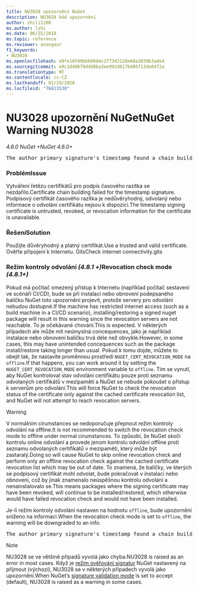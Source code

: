 ```yaml
---
title: NU3028 upozornění NuGet
description: NU3028 kód upozornění
author: zhili1208
ms.author: lzhi
ms.date: 06/25/2018
ms.topic: reference
ms.reviewer: anangaur
f1_keywords:
- NU3028
ms.openlocfilehash: e9fe10f49bbb0684c2f7342128e68a3039b3ade4
ms.sourcegitcommit: e9c1dd0679ddd8ba3ee992d817b405f13da0472a
ms.translationtype: MT
ms.contentlocale: cs-CZ
ms.lasthandoff: 01/29/2020
ms.locfileid: "76813530"
---
```

# <a name="nuget-warning-nu3028"></a><span data-ttu-id="420c8-103">NU3028 upozornění NuGet</span><span class="sxs-lookup"><span data-stu-id="420c8-103">NuGet Warning NU3028</span></span>

<span data-ttu-id="420c8-104">*4.6.0 NuGet +*</span><span class="sxs-lookup"><span data-stu-id="420c8-104">*NuGet 4.6.0+*</span></span>

<pre>The author primary signature's timestamp found a chain building issue: The revocation function was unable to check revocation because the revocation server could not be reached. For more information, visit https://aka.ms/certificateRevocationMode</pre>

### <a name="issue"></a><span data-ttu-id="420c8-105">Problém</span><span class="sxs-lookup"><span data-stu-id="420c8-105">Issue</span></span>
<span data-ttu-id="420c8-106">Vytváření řetězu certifikátů pro podpis časového razítka se nezdařilo.</span><span class="sxs-lookup"><span data-stu-id="420c8-106">Certificate chain building failed for the timestamp signature.</span></span> <span data-ttu-id="420c8-107">Podpisový certifikát časového razítka je nedůvěryhodný, odvolaný nebo informace o odvolání certifikátu nejsou k dispozici.</span><span class="sxs-lookup"><span data-stu-id="420c8-107">The timestamp signing certificate is untrusted, revoked, or revocation information for the certificate is unavailable.</span></span>

### <a name="solution"></a><span data-ttu-id="420c8-108">Řešení</span><span class="sxs-lookup"><span data-stu-id="420c8-108">Solution</span></span>
<span data-ttu-id="420c8-109">Použijte důvěryhodný a platný certifikát.</span><span class="sxs-lookup"><span data-stu-id="420c8-109">Use a trusted and valid certificate.</span></span> <span data-ttu-id="420c8-110">Ověřte připojení k Internetu. Gits</span><span class="sxs-lookup"><span data-stu-id="420c8-110">Check internet connectivity.gits</span></span>

### <a name="revocation-check-mode-481"></a><span data-ttu-id="420c8-111">Režim kontroly odvolání *(4.8.1 +)*</span><span class="sxs-lookup"><span data-stu-id="420c8-111">Revocation check mode *(4.8.1+)*</span></span>
<span data-ttu-id="420c8-112">Pokud má počítač omezený přístup k Internetu (například počítač sestavení ve scénáři CI/CD), bude se při instalaci nebo obnovení podepsaného balíčku NuGet toto upozornění projevit, protože servery pro odvolání nebudou dostupné.</span><span class="sxs-lookup"><span data-stu-id="420c8-112">If the machine has restricted internet access (such as a build machine in a CI/CD scenario), installing/restoring a signed nuget package will result in this warning since the revocation servers are not reachable.</span></span> <span data-ttu-id="420c8-113">To je očekávané chování.</span><span class="sxs-lookup"><span data-stu-id="420c8-113">This is expected.</span></span>
<span data-ttu-id="420c8-114">V některých případech ale může mít neúmyslná concequences, jako je například instalace nebo obnovení balíčku trvá déle než obvykle.</span><span class="sxs-lookup"><span data-stu-id="420c8-114">However, in some cases, this may have unintended concequences such as the package install/restore taking longer than usual.</span></span> <span data-ttu-id="420c8-115">Pokud k tomu dojde, můžete to obejít tak, že nastavíte proměnnou prostředí `NUGET_CERT_REVOCATION_MODE` na `offline`.</span><span class="sxs-lookup"><span data-stu-id="420c8-115">If that happens, you can work around it by setting the `NUGET_CERT_REVOCATION_MODE` environment variable to `offline`.</span></span> <span data-ttu-id="420c8-116">Tím se vynutí, aby NuGet kontroloval stav odvolání certifikátu pouze proti seznamu odvolaných certifikátů v mezipaměti a NuGet se nebude pokoušet o přístup k serverům pro odvolání.</span><span class="sxs-lookup"><span data-stu-id="420c8-116">This will force NuGet to check the revocation status of the certificate only against the cached certificate revocation list, and NuGet will not attempt to reach revocation servers.</span></span>

> [!Warning]
> <span data-ttu-id="420c8-117">V normálním cirumstances se nedoporučuje přepnout režim kontroly odvolání na offline.</span><span class="sxs-lookup"><span data-stu-id="420c8-117">It is not recommended to switch the revocation check mode to offline under normal cirumstances.</span></span> <span data-ttu-id="420c8-118">To způsobí, že NuGet skočí kontrolu online odvolání a provede jenom kontrolu odvolání offline proti seznamu odvolaných certifikátů v mezipaměti, který může být zastaralý.</span><span class="sxs-lookup"><span data-stu-id="420c8-118">Doing so will cause NuGet to skip online revocation check and perform only an offline revocation check against the cached certificate revocation list which may be out of date.</span></span> <span data-ttu-id="420c8-119">To znamená, že balíčky, ve kterých se podpisový certifikát mohl odvolat, bude pokračovat v instalaci nebo obnovení, což by jinak znamenalo neúspěšnou kontrolu odvolání a nenainstalovalo se.</span><span class="sxs-lookup"><span data-stu-id="420c8-119">This means packages where the signing certificate may have been revoked, will continue to be installed/restored, which otherwise would have failed revocation check and would not have been installed.</span></span>

<span data-ttu-id="420c8-120">Je-li režim kontroly odvolání nastaven na hodnotu `offline`, bude upozornění sníženo na informaci.</span><span class="sxs-lookup"><span data-stu-id="420c8-120">When the revocation check mode is set to `offline`, the warning will be downgraded to an info.</span></span>

<pre>The author primary signature's timestamp found a chain building issue: The revocation function was unable to check revocation because the certificate is not available in the cached certificate revocation list and NUGET_CERT_REVOCATION_MODE environment variable has been set to offline. For more information, visit https://aka.ms/certificateRevocationMode.</pre>

> [!Note]
> <span data-ttu-id="420c8-121">NU3028 se ve většině případů vyvolá jako chyba.</span><span class="sxs-lookup"><span data-stu-id="420c8-121">NU3028 is raised as an error in most cases.</span></span> <span data-ttu-id="420c8-122">Když je [režim ověřování signatur](../../consume-packages/installing-signed-packages.md#configure-package-signature-requirements) NuGet nastavený na přijmout (výchozí), NU3028 se v některých případech vyvolá jako upozornění.</span><span class="sxs-lookup"><span data-stu-id="420c8-122">When NuGet’s [signature validation mode](../../consume-packages/installing-signed-packages.md#configure-package-signature-requirements) is set to accept (default), NU3028 is raised as a warning in some cases.</span></span>
